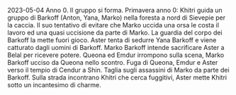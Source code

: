2023-05-04
Anno 0.
Il gruppo si forma.
Primavera anno 0: Khitri guida un gruppo di Barkoff (Anton, Yana, Marko) nella foresta a nord di Sievepie per la caccia. Il suo tentativo di evitare che Marko uccida una orsa le costa il lavoro ed una quasi uccisione da parte di Marko. La guardia del corpo dei Barkoff la mette fuori gioco.
Aster tenta di sedurre Yana Barkoff e viene catturato dagli uomini di Barkoff.
Marko Barkoff intende sacrificare Aster a Belal per ricevere potere.
Queona ed Emdur irrompono sulla scena, Marko Barkoff ucciso da Queona nello scontro.
Fuga di Queona, Emdur e Aster verso il tempio di Cendur a Shin. 
Taglia sugli assassini di Marko da parte dei Barkoff.
Sulla strada incontrano Khitri che cerca fuggitivi, Aster mette Khitri sotto un incantesimo di charme.

